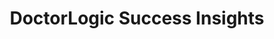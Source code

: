 ---
layout: components
title: DoctorLogic Success Insights
description: "Our team of seasoned medical content writers blends their talents in medical and digital marketing to deliver custom SEO rich local content. We then use Content Multiplier to amplify the most relevant and engaging content pages for patients and search engines."
meta_image: "/img/meta/social-reputation.jpg"
gsap: true
custom_js: success-insights
page_class:
- class: success-insights
product: "success insights"
permalink: "/products/success-insights"
hs_form_id: "75c57a13-9090-4db1-acd0-be51d1a76f7e"
next_page: growth-accelerators
page_sections:
- component: hero-1
  component_css: hero
  class: hero-sample
  tagline: "Success Insights"
  headline: "Invested in Your Success"
  text: "Stay in-tune with the performance of your medical marketing campaigns. Receive full access to your performance metrics through your practice dashboard and track everything from your search results, keyword rankings and lead generation."
  btn:
  img: "/img/products/success-insights/hero-img.svg"
  alt: "DoctorLogic Success Insights"
- component: image-group
  component_css: image-group
  class: success-insights__image-group--1
  headline: "Reporting At Your Fingertips"
  text: "Take the guesswork out of your healthcare marketing and watch your inbound leads grow over time. View all your reporting on a single platform, and receive comprehensive visibility into the performance of your marketing efforts."
  btn:
  items:
  - class: svg
    svg: true
    src: performance-dashboard
    alt-text: "DoctorLogic Performace Dashboard"      
- component: feature-1
  component_css: feature
  headline: "Dedicated Customer Success Manager"
  class: social-reputation__feature--1
  text: "We believe in providing the technology and the talent necessary to bring growth to your practice. Your Customer Success Manager provides campaign performance insights, best practices, and information on how we plan to optimize your strategy and help you maximize your marketing goals."
  btn:
  img: "/img/products/success-insights/customer-success.jpg"
  alt: "Dedicated Success Managers"
  img_alignment: "Right"
---